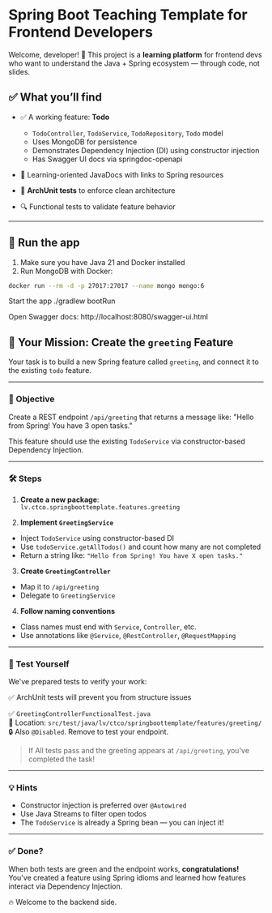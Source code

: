 # Spring Boot Teaching Template for Frontend Developers

Welcome, developer! 👋 This project is a **learning platform** for frontend devs who want to understand the Java + Spring ecosystem — through code, not slides.

## ✅ What you’ll find

- ✅ A working feature: **Todo**
  - `TodoController`, `TodoService`, `TodoRepository`, `Todo` model
  - Uses MongoDB for persistence
  - Demonstrates Dependency Injection (DI) using constructor injection
  - Has Swagger UI docs via springdoc-openapi

- 🧠 Learning-oriented JavaDocs with links to Spring resources
- 🧪 **ArchUnit tests** to enforce clean architecture
- 🔍 Functional tests to validate feature behavior

---

## 🚀 Run the app

1. Make sure you have Java 21 and Docker installed
2. Run MongoDB with Docker:

```bash
docker run --rm -d -p 27017:27017 --name mongo mongo:6

```
Start the app
./gradlew bootRun

Open Swagger docs: http://localhost:8080/swagger-ui.html

## 🧩 Your Mission: Create the `greeting` Feature

Your task is to build a new Spring feature called `greeting`, and connect it to the existing `todo` feature.

---

### 🎯 Objective

Create a REST endpoint `/api/greeting` that returns a message like: "Hello from Spring! You have 3 open tasks."


This feature should use the existing `TodoService` via constructor-based Dependency Injection.

---

### 🛠 Steps

1. **Create a new package**:  
   `lv.ctco.springboottemplate.features.greeting`

2. **Implement `GreetingService`**
  - Inject `TodoService` using constructor-based DI
  - Use `todoService.getAllTodos()` and count how many are not completed
  - Return a string like: `"Hello from Spring! You have X open tasks."`

3. **Create `GreetingController`**
  - Map it to `/api/greeting`
  - Delegate to `GreetingService`

4. **Follow naming conventions**
  - Class names must end with `Service`, `Controller`, etc.
  - Use annotations like `@Service`, `@RestController`, `@RequestMapping`

---

### 🧪 Test Yourself

We've prepared tests to verify your work:

✅ ArchUnit tests will prevent you from structure issues

✅ `GreetingControllerFunctionalTest.java`  
📍 Location: `src/test/java/lv/ctco/springboottemplate/features/greeting/`  
🔒 Also `@Disabled`. Remove to test your endpoint.

> If All tests pass and the greeting appears at `/api/greeting`, you've completed the task!

---

### 💡 Hints

- Constructor injection is preferred over `@Autowired`
- Use Java Streams to filter open todos
- The `TodoService` is already a Spring bean — you can inject it!

---

### ✅ Done?

When both tests are green and the endpoint works, **congratulations!**  
You've created a feature using Spring idioms and learned how features interact via Dependency Injection.

🔥 Welcome to the backend side.
